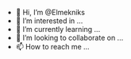 - 👋 Hi, I’m @Elmekniks
- 👀 I’m interested in ...
- 🌱 I’m currently learning ...
- 💞️ I’m looking to collaborate on ...
- 📫 How to reach me ...

<!---
Elmekniks/Elmekniks is a ✨ special ✨ repository because its `README.md` (this file) appears on your GitHub profile.
You can click the Preview link to take a look at your changes.
--->
